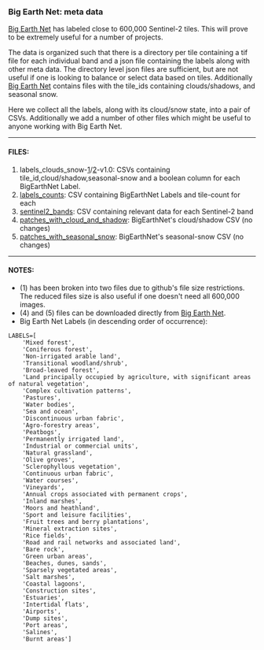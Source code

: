 ### Big Earth Net: meta data

[Big Earth Net](http://bigearth.net/) has labeled close to 600,000 Sentinel-2 tiles. This will prove to be extremely useful for a number of projects.

The data is organized such that there is a directory per tile containing a tif file for each individual band and a json file containing the labels along with other meta data. The directory level json files are sufficient, but are not useful if one is looking to balance or select data based on tiles. Additionally [Big Earth Net](http://bigearth.net/) contains files with the tile_ids containing clouds/shadows, and seasonal snow.

Here we collect all the labels, along with its cloud/snow state, into a pair of CSVs.  Additionally we add a number of other files which might be useful to anyone working with Big Earth Net.

---

#### FILES:

1. labels_clouds_snow-[1](https://github.com/wri/ben_labels/blob/master/labels_clouds_snow-1-v1.0.csv)/[2](https://github.com/wri/ben_labels/blob/master/labels_clouds_snow-1-v1.0.csv)-v1.0: CSVs containing tile_id,cloud/shadow,seasonal-snow and a boolean column for each BigEarthNet Label. 
2. [labels_counts](https://github.com/wri/ben_labels/blob/master/labels_counts.csv): CSV containing BigEarthNet Labels and tile-count for each
3. [sentinel2_bands](https://github.com/wri/ben_labels/blob/master/sentinel2_bands.csv): CSV containing relevant data for each Sentinel-2 band
4. [patches_with_cloud_and_shadow](https://github.com/wri/ben_labels/blob/master/patches_with_cloud_and_shadow.csv): BigEarthNet's cloud/shadow CSV (no changes)
5. [patches_with_seasonal_snow](https://github.com/wri/ben_labels/blob/master/patches_with_seasonal_snow.csv): BigEarthNet's seasonal-snow CSV (no changes)

---

#### NOTES:

* (1) has been broken into two files due to github's file size restrictions. The reduced files size is also useful if one doesn't need all 600,000 images.  
* (4) and (5) files can be downloaded directly from [Big Earth Net](http://bigearth.net/).
* Big Earth Net Labels (in descending order of occurrence):

```
LABELS=[
    'Mixed forest',
    'Coniferous forest',
    'Non-irrigated arable land',
    'Transitional woodland/shrub',
    'Broad-leaved forest',
    'Land principally occupied by agriculture, with significant areas of natural vegetation',
    'Complex cultivation patterns',
    'Pastures',
    'Water bodies',
    'Sea and ocean',
    'Discontinuous urban fabric',
    'Agro-forestry areas',
    'Peatbogs',
    'Permanently irrigated land',
    'Industrial or commercial units',
    'Natural grassland',
    'Olive groves',
    'Sclerophyllous vegetation',
    'Continuous urban fabric',
    'Water courses',
    'Vineyards',
    'Annual crops associated with permanent crops',
    'Inland marshes',
    'Moors and heathland',
    'Sport and leisure facilities',
    'Fruit trees and berry plantations',
    'Mineral extraction sites',
    'Rice fields',
    'Road and rail networks and associated land',
    'Bare rock',
    'Green urban areas',
    'Beaches, dunes, sands',
    'Sparsely vegetated areas',
    'Salt marshes',
    'Coastal lagoons',
    'Construction sites',
    'Estuaries',
    'Intertidal flats',
    'Airports',
    'Dump sites',
    'Port areas',
    'Salines',
    'Burnt areas']
```